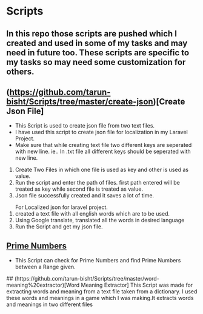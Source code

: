# Scripts
## In this repo those scripts are pushed which I created and used in some of my tasks and may need in future too. These scripts are specific to my tasks so may need some customization for others.

## (https://github.com/tarun-bisht/Scripts/tree/master/create-json)[Create Json File]
<ul>
<li> This Script is used to create json file from two text files.</li>
<li> I have used this script to create json file for localization in my Laravel Project.
<li> Make sure that while creating text file two different keys are seperated with new line. ie.. In .txt file all different keys should be seperated with new line. 
</ul>
<ol>
<li> Create Two Files in which one file is used as key and other is used as value.
<li> Run the script and enter the path of files. first path entered will be treated as key while second file is treated as value.
<li> Json file successfully created and it saves a lot of time.
</ol>
<ol>
For Localized json for laravel project.
<li> created a text file with all english words which are to be used.
<li> Using Google translate, translated all the words in desired language
<li> Run the Script and get my json file.
</ol>
<h2><a href="https://github.com/tarun-bisht/Scripts/tree/master/prime%20numbers">Prime Numbers</a></h2>
<ul>
<li>This Script can check for Prime Numbers and find Prime Numbers between a Range given.</li>
</ul>
## (https://github.com/tarun-bisht/Scripts/tree/master/word-meaning%20extractor)[Word Meaning Extractor]
This Script was made for extracting words and meaning from a text file taken from a dictionary. I used these words and meanings in a game which I was making.It extracts words and meanings in two different files
